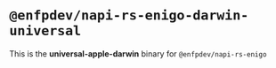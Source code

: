 # `@enfpdev/napi-rs-enigo-darwin-universal`

This is the **universal-apple-darwin** binary for `@enfpdev/napi-rs-enigo`
